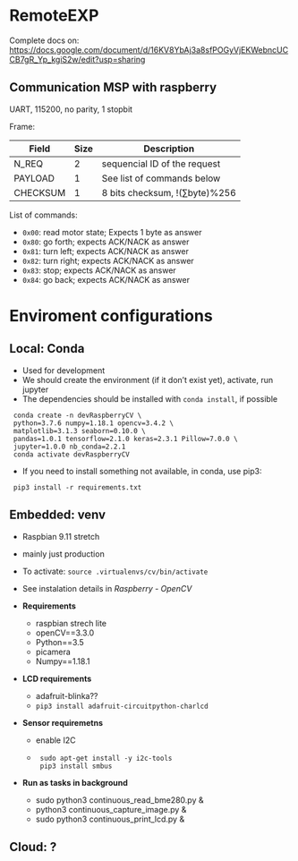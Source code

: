 # RemoteEXP

Complete docs on: https://docs.google.com/document/d/16KV8YbAj3a8sfPOGyVjEKWebncUCCB7gR_Yp_kgiS2w/edit?usp=sharing



## Communication MSP with raspberry

UART, 115200, no parity, 1 stopbit

Frame:

| Field    | Size | Description                                 |
| -------- | ---- | ------------------------------------------- |
| N_REQ    | 2    | sequencial ID of the request                |
| PAYLOAD  | 1    | See list of commands below                  |
| CHECKSUM | 1    | 8 bits checksum, $!(\sum \text{byte})\%256$ |

List of commands:

* `0x00`: read motor state; Expects 1 byte as answer
* `0x80`: go forth; expects ACK/NACK as answer
* `0x81`: turn left; expects ACK/NACK as answer
* `0x82`: turn right; expects ACK/NACK as answer
* `0x83`: stop; expects ACK/NACK as answer
* `0x84`: go back; expects ACK/NACK as answer



#  Enviroment configurations

## Local: Conda

* Used for development
* We should create the environment (if it don’t exist yet), activate, run jupyter
* The dependencies should be installed with `conda install`, if possible

```
 conda create -n devRaspberryCV \
 python=3.7.6 numpy=1.18.1 opencv=3.4.2 \
 matplotlib=3.1.3 seaborn=0.10.0 \
 pandas=1.0.1 tensorflow=2.1.0 keras=2.3.1 Pillow=7.0.0 \
 jupyter=1.0.0 nb_conda=2.2.1
 conda activate devRaspberryCV
```

* If you need to install something not available, in conda, use pip3:

```
 pip3 install -r requirements.txt    
```

## Embedded: venv

* Raspbian 9.11 stretch

* mainly just production

* To activate: `source .virtualenvs/cv/bin/activate`

* See instalation details in *Raspberry - OpenCV*

* **Requirements**

  * raspbian strech lite
  * openCV==3.3.0
  * Python==3.5 
  * picamera
  * Numpy==1.18.1

* **LCD requirements**

  * adafruit-blinka??
  * `pip3 install adafruit-circuitpython-charlcd`

* **Sensor requiremetns**

  * enable I2C

  * ```
     sudo apt-get install -y i2c-tools
     pip3 install smbus
    ```

* **Run as tasks in background**

  * sudo python3 continuous_read_bme280.py &
  * python3 continuous_capture_image.py &
  * sudo python3 continuous_print_lcd.py &

## Cloud: ?